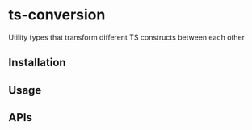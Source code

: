 # ts-conversion

Utility types that transform different TS constructs between each other

## Installation

## Usage

## APIs
